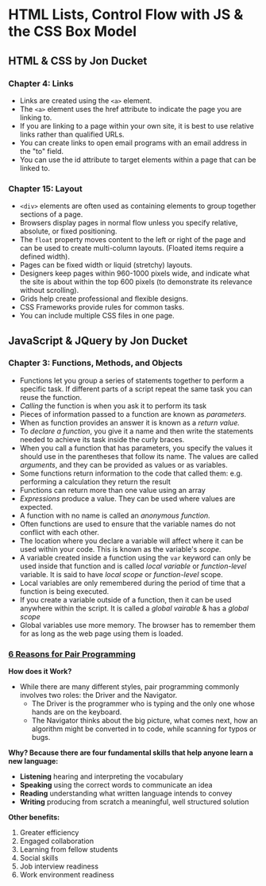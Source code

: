 # HTML Lists, Control Flow with JS & the CSS Box Model

## HTML & CSS by Jon Ducket

### Chapter 4: Links

- Links are created using the `<a>` element.
- The `<a>` element uses the href attribute to indicate the page you are linking to.
- If you are linking to a page within your own site, it is best to use relative links rather than qualified URLs.
- You can create links to open email programs with an email address in the "to" field.
- You can use the id attribute to target elements within a page that can be linked to.

### Chapter 15: Layout

- `<div>` elements are often used as containing elements to group together sections of a page.
- Browsers display pages in normal flow unless you specify relative, absolute, or fixed positioning.
- The `float` property moves content to the left or right of the page and can be used to create multi-column layouts. (Floated items require a defined width).
- Pages can be fixed width or liquid (stretchy) layouts.
- Designers keep pages within 960-1000 pixels wide, and indicate what the site is about within the top 600 pixels (to demonstrate its relevance without scrolling).
- Grids help create professional and flexible designs.
- CSS Frameworks provide rules for common tasks.
- You can include multiple CSS files in one page.

## JavaScript & JQuery by Jon Ducket

### Chapter 3: Functions, Methods, and Objects

- Functions let you group a series of statements together to perform a specific task. If different parts of a script repeat the same task you can reuse the function.
- *Calling* the function is when you ask it to perform its task
- Pieces of information passed to a function are known as *parameters.*
- When as function provides an answer it is known as a *return value.*
- To *declare a function*, you give it a name and then write the statements needed to achieve its task inside the curly braces.
- When you call a function that has parameters, you specify the values it should use in the parentheses that follow its name. The values are called *arguments*, and they can be provided as values or as variables.
- Some functions return information to the code that called them: e.g. performing a calculation they return the result
- Functions can return more than one value using an array
- *Expressions* produce a value. They can be used where values are expected.
- A function with no name is called an *anonymous function.*
- Often functions are used to ensure that the variable names do not conflict with each other.
- The location where you declare a variable will affect where it can be used within your code. This is known as the variable's *scope.*
- A variable created inside a function using the `var` keyword can only be used inside that function and is called *local variable* or *function-level* variable. It is said to have *local scope* or *function-level* scope.
- Local variables are only remembered during the period of time that a function is being executed.
- If you create a variable outside of a function, then it can be used anywhere within the script. It is called a *global vairable* & has a *global scope*
- Global variables use more memory. The browser has to remember them for as long as the web page using them is loaded.

### [6 Reasons for Pair Programming](https://www.codefellows.org/blog/6-reasons-for-pair-programming/)

**How does it Work?**

- While there are many different styles, pair programming commonly involves two roles: the Driver and the Navigator.
  - The Driver is the programmer who is typing and the only one whose hands are on the keyboard.
  - The Navigator thinks about the big picture, what comes next, how an algorithm might be converted in to code, while scanning for typos or bugs.

**Why? Because there are four fundamental skills that help anyone learn a new language:**

- **Listening** hearing and interpreting the vocabulary
- **Speaking** using the correct words to communicate an idea
- **Reading** understanding what written language intends to convey
- **Writing** producing from scratch a meaningful, well structured solution

**Other benefits:**

1. Greater efficiency
2. Engaged collaboration
3. Learning from fellow students
4. Social skills
5. Job interview readiness
6. Work environment readiness